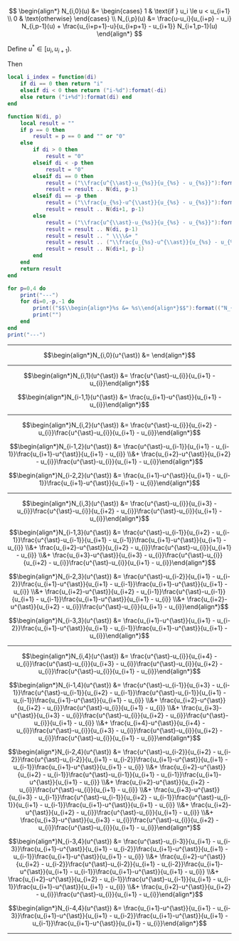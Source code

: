 
$$
\begin{align*}
N_{i,0}(u) &= \begin{cases} 1 & \text{if   } u_i \le u < u_{i+1} \\ 0 & \text{otherwise} \end{cases} \\
N_{i,p}(u) &= \frac{u-u_i}{u_{i+p} - u_i} N_{i,p-1}(u) + \frac{u_{i+p+1}-u}{u_{i+p+1} - u_{i+1}} N_{i+1,p-1}(u)
\end{align*}
$$

Define $u^* \in [u_i, u_{i+1})$.

Then

```lua
local i_index = function(di)
	if di == 0 then return "i"
	elseif di < 0 then return ("i-%d"):format(-di)
	else return ("i+%d"):format(di) end
end

function N(di, p)
	local result = ""
	if p == 0 then
		result = p == 0 and "" or "0"
	else
		if di > 0 then
			result = "0"
		elseif di < -p then
			result = "0"
		elseif di == 0 then
			result = ("\\frac{u^{\\ast}-u_{%s}}{u_{%s} - u_{%s}}"):format(i_index(di), i_index(di+p), i_index(di))
			result = result .. N(di, p-1)
		elseif di == -p then
			result = ("\\frac{u_{%s}-u^{\\ast}}{u_{%s} - u_{%s}}"):format(i_index(di+p+1), i_index(di+p+1), i_index(di+1))
			result = result .. N(di+1, p-1)
		else
			result = ("\\frac{u^{\\ast}-u_{%s}}{u_{%s} - u_{%s}}"):format(i_index(di), i_index(di+p), i_index(di))
			result = result .. N(di, p-1)
			result = result .. " \\\\&+ "
			result = result .. ("\\frac{u_{%s}-u^{\\ast}}{u_{%s} - u_{%s}}"):format(i_index(di+p+1), i_index(di+p+1), i_index(di+1))
			result = result .. N(di+1, p-1)
		end
	end
	return result
end

for p=0,4 do
	print("---")
	for di=0,-p,-1 do
		print(("$$\\begin{align*}%s &= %s\\end{align*}$$"):format(("N_{%s,%d}(u^{\\ast})"):format(i_index(di), p), N(di, p)))
		print("")
	end
end
print("---")
```
---
$$\begin{align*}N_{i,0}(u^{\ast}) &= \end{align*}$$

---
$$\begin{align*}N_{i,1}(u^{\ast}) &= \frac{u^{\ast}-u_{i}}{u_{i+1} - u_{i}}\end{align*}$$

$$\begin{align*}N_{i-1,1}(u^{\ast}) &= \frac{u_{i+1}-u^{\ast}}{u_{i+1} - u_{i}}\end{align*}$$

---
$$\begin{align*}N_{i,2}(u^{\ast}) &= \frac{u^{\ast}-u_{i}}{u_{i+2} - u_{i}}\frac{u^{\ast}-u_{i}}{u_{i+1} - u_{i}}\end{align*}$$

$$\begin{align*}N_{i-1,2}(u^{\ast}) &= \frac{u^{\ast}-u_{i-1}}{u_{i+1} - u_{i-1}}\frac{u_{i+1}-u^{\ast}}{u_{i+1} - u_{i}} \\&+ \frac{u_{i+2}-u^{\ast}}{u_{i+2} - u_{i}}\frac{u^{\ast}-u_{i}}{u_{i+1} - u_{i}}\end{align*}$$

$$\begin{align*}N_{i-2,2}(u^{\ast}) &= \frac{u_{i+1}-u^{\ast}}{u_{i+1} - u_{i-1}}\frac{u_{i+1}-u^{\ast}}{u_{i+1} - u_{i}}\end{align*}$$

---
$$\begin{align*}N_{i,3}(u^{\ast}) &= \frac{u^{\ast}-u_{i}}{u_{i+3} - u_{i}}\frac{u^{\ast}-u_{i}}{u_{i+2} - u_{i}}\frac{u^{\ast}-u_{i}}{u_{i+1} - u_{i}}\end{align*}$$

$$\begin{align*}N_{i-1,3}(u^{\ast}) &= \frac{u^{\ast}-u_{i-1}}{u_{i+2} - u_{i-1}}\frac{u^{\ast}-u_{i-1}}{u_{i+1} - u_{i-1}}\frac{u_{i+1}-u^{\ast}}{u_{i+1} - u_{i}} \\&+ \frac{u_{i+2}-u^{\ast}}{u_{i+2} - u_{i}}\frac{u^{\ast}-u_{i}}{u_{i+1} - u_{i}} \\&+ \frac{u_{i+3}-u^{\ast}}{u_{i+3} - u_{i}}\frac{u^{\ast}-u_{i}}{u_{i+2} - u_{i}}\frac{u^{\ast}-u_{i}}{u_{i+1} - u_{i}}\end{align*}$$

$$\begin{align*}N_{i-2,3}(u^{\ast}) &= \frac{u^{\ast}-u_{i-2}}{u_{i+1} - u_{i-2}}\frac{u_{i+1}-u^{\ast}}{u_{i+1} - u_{i-1}}\frac{u_{i+1}-u^{\ast}}{u_{i+1} - u_{i}} \\&+ \frac{u_{i+2}-u^{\ast}}{u_{i+2} - u_{i-1}}\frac{u^{\ast}-u_{i-1}}{u_{i+1} - u_{i-1}}\frac{u_{i+1}-u^{\ast}}{u_{i+1} - u_{i}} \\&+ \frac{u_{i+2}-u^{\ast}}{u_{i+2} - u_{i}}\frac{u^{\ast}-u_{i}}{u_{i+1} - u_{i}}\end{align*}$$

$$\begin{align*}N_{i-3,3}(u^{\ast}) &= \frac{u_{i+1}-u^{\ast}}{u_{i+1} - u_{i-2}}\frac{u_{i+1}-u^{\ast}}{u_{i+1} - u_{i-1}}\frac{u_{i+1}-u^{\ast}}{u_{i+1} - u_{i}}\end{align*}$$

---
$$\begin{align*}N_{i,4}(u^{\ast}) &= \frac{u^{\ast}-u_{i}}{u_{i+4} - u_{i}}\frac{u^{\ast}-u_{i}}{u_{i+3} - u_{i}}\frac{u^{\ast}-u_{i}}{u_{i+2} - u_{i}}\frac{u^{\ast}-u_{i}}{u_{i+1} - u_{i}}\end{align*}$$

$$\begin{align*}N_{i-1,4}(u^{\ast}) &= \frac{u^{\ast}-u_{i-1}}{u_{i+3} - u_{i-1}}\frac{u^{\ast}-u_{i-1}}{u_{i+2} - u_{i-1}}\frac{u^{\ast}-u_{i-1}}{u_{i+1} - u_{i-1}}\frac{u_{i+1}-u^{\ast}}{u_{i+1} - u_{i}} \\&+ \frac{u_{i+2}-u^{\ast}}{u_{i+2} - u_{i}}\frac{u^{\ast}-u_{i}}{u_{i+1} - u_{i}} \\&+ \frac{u_{i+3}-u^{\ast}}{u_{i+3} - u_{i}}\frac{u^{\ast}-u_{i}}{u_{i+2} - u_{i}}\frac{u^{\ast}-u_{i}}{u_{i+1} - u_{i}} \\&+ \frac{u_{i+4}-u^{\ast}}{u_{i+4} - u_{i}}\frac{u^{\ast}-u_{i}}{u_{i+3} - u_{i}}\frac{u^{\ast}-u_{i}}{u_{i+2} - u_{i}}\frac{u^{\ast}-u_{i}}{u_{i+1} - u_{i}}\end{align*}$$

$$\begin{align*}N_{i-2,4}(u^{\ast}) &= \frac{u^{\ast}-u_{i-2}}{u_{i+2} - u_{i-2}}\frac{u^{\ast}-u_{i-2}}{u_{i+1} - u_{i-2}}\frac{u_{i+1}-u^{\ast}}{u_{i+1} - u_{i-1}}\frac{u_{i+1}-u^{\ast}}{u_{i+1} - u_{i}} \\&+ \frac{u_{i+2}-u^{\ast}}{u_{i+2} - u_{i-1}}\frac{u^{\ast}-u_{i-1}}{u_{i+1} - u_{i-1}}\frac{u_{i+1}-u^{\ast}}{u_{i+1} - u_{i}} \\&+ \frac{u_{i+2}-u^{\ast}}{u_{i+2} - u_{i}}\frac{u^{\ast}-u_{i}}{u_{i+1} - u_{i}} \\&+ \frac{u_{i+3}-u^{\ast}}{u_{i+3} - u_{i-1}}\frac{u^{\ast}-u_{i-1}}{u_{i+2} - u_{i-1}}\frac{u^{\ast}-u_{i-1}}{u_{i+1} - u_{i-1}}\frac{u_{i+1}-u^{\ast}}{u_{i+1} - u_{i}} \\&+ \frac{u_{i+2}-u^{\ast}}{u_{i+2} - u_{i}}\frac{u^{\ast}-u_{i}}{u_{i+1} - u_{i}} \\&+ \frac{u_{i+3}-u^{\ast}}{u_{i+3} - u_{i}}\frac{u^{\ast}-u_{i}}{u_{i+2} - u_{i}}\frac{u^{\ast}-u_{i}}{u_{i+1} - u_{i}}\end{align*}$$

$$\begin{align*}N_{i-3,4}(u^{\ast}) &= \frac{u^{\ast}-u_{i-3}}{u_{i+1} - u_{i-3}}\frac{u_{i+1}-u^{\ast}}{u_{i+1} - u_{i-2}}\frac{u_{i+1}-u^{\ast}}{u_{i+1} - u_{i-1}}\frac{u_{i+1}-u^{\ast}}{u_{i+1} - u_{i}} \\&+ \frac{u_{i+2}-u^{\ast}}{u_{i+2} - u_{i-2}}\frac{u^{\ast}-u_{i-2}}{u_{i+1} - u_{i-2}}\frac{u_{i+1}-u^{\ast}}{u_{i+1} - u_{i-1}}\frac{u_{i+1}-u^{\ast}}{u_{i+1} - u_{i}} \\&+ \frac{u_{i+2}-u^{\ast}}{u_{i+2} - u_{i-1}}\frac{u^{\ast}-u_{i-1}}{u_{i+1} - u_{i-1}}\frac{u_{i+1}-u^{\ast}}{u_{i+1} - u_{i}} \\&+ \frac{u_{i+2}-u^{\ast}}{u_{i+2} - u_{i}}\frac{u^{\ast}-u_{i}}{u_{i+1} - u_{i}}\end{align*}$$

$$\begin{align*}N_{i-4,4}(u^{\ast}) &= \frac{u_{i+1}-u^{\ast}}{u_{i+1} - u_{i-3}}\frac{u_{i+1}-u^{\ast}}{u_{i+1} - u_{i-2}}\frac{u_{i+1}-u^{\ast}}{u_{i+1} - u_{i-1}}\frac{u_{i+1}-u^{\ast}}{u_{i+1} - u_{i}}\end{align*}$$

---
